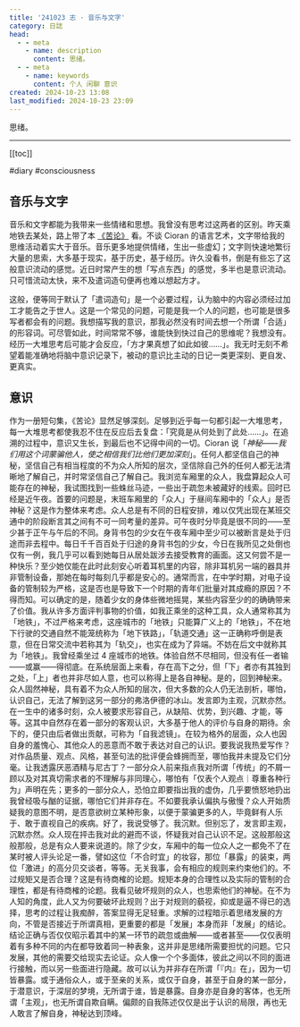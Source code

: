 ```yaml
---
title: '241023 志 · 音乐与文字'
category: 日誌
head:
  - - meta
    - name: description
      content: 思绪。
  - - meta
    - name: keywords
      content: 个人 闲聊 意识
created: 2024-10-23 13:08
last_modified: 2024-10-23 23:09
---
```


思绪。

---

[[toc]]

#diary #consciousness

## 音乐与文字

音乐和文字都能为我带来一些情绪和思想。我曾没有思考过这两者的区别。昨天乘地铁去某处，路上带了本 [《苦论》](syllogismes_de_l'amertume.md) 看。不谈 Cioran 的语言艺术，文字带给我的思维活动着实大于音乐。音乐更多地提供情绪，生出一些虚幻；文字则快速地繁衍大量的思索，大多基于现实，基于历史，基于经历。许久没看书，倒是有些忘了这般意识流动的感觉。近日时常产生的想「写点东西」的感觉，多半也是意识流动。只可惜流动太快，来不及遣词造句便再也难以想起方才。

这般，便等同于默认了「遣词造句」是一个必要过程，认为脑中的内容必须经过加工才能告之于世人。这是一个常见的问题，可能是我一个人的问题，也可能是很多写者都会有的问题。我想描写我的意识，那我必然没有时间去想一个所谓「合适」的形容词。可尽管如此，时间常常不够，谁能快到快过自己的思维呢？我想没有。经历一大堆思考后可能才会反应，「方才果真想了如此如彼……」。我无时无刻不希望着能准确地将脑中意识记录下，被动的意识比主动的日记一类更深刻、更自发、更真实。

## 意识

作为一册短句集，《苦论》显然足够深刻。足够到近乎每一句都引起一大堆思考，每一大堆思考都使我忍不住在反应后去复盘：「究竟是从何处到了此处……」。在追溯的过程中，意识又生长，到最后也不记得中间的一切。Cioran 说「_神秘——我们用这个词蒙骗他人，使之相信我们比他们更加深刻_」。任何人都坚信自己的神秘，坚信自己有相当程度的不为众人所知的层次，坚信除自己外的任何人都无法清晰地了解自己，并时常坚信自己了解自己。我浏览车厢里的众人，我盘算起众人可能存在的神秘，我试图找到一些蛛丝马迹，一些出于疏忽未被藏好的线索。回时已经是近午夜。首要的问题是，末班车厢里的「众人」于昼间车厢中的「众人」是否神秘？这是作为整体来考虑。众人总是有不同的日程安排，难以仅凭出现在某班交通中的阶段断言其之间有不可一同考量的差异。可午夜时分毕竟是很不同的——至少甚于正午与午后的不同。身背书包的少女在午夜车厢中至少可以被断言是处于归途而非去程中。每日千千百百处于归途的身背书包的少女，今日在我所见之处倒也仅有一例，我几乎可以看到她每日从居处跋涉去接受教育的画面。这又何尝不是一种快乐？至少她仅能在此时此刻安心听着耳机里的内容，除非耳机另一端的器具并非管制设备，那她在每时每刻几乎都是安心的。通常而言，在中学时期，对电子设备的管制较为严格，这是否也是导致下一个时期的青年们批量对其成瘾的原因？不得而知。可以确定的是，随着少女的身体些微地摇晃，某些内容至少的的确确带来了价值。我从许多方面评判事物的价值，如我正乘坐的这种工具，众人通常称其为「地铁」，不过严格来考虑，这座城市的「地铁」只能算广义上的「地铁」，不在地下行驶的交通自然不能笼统称为「地下铁路」，「轨道交通」这一正确称呼倒是表意，但在日常交流中若称其为「轨交」，也实在成为了异端。不妨在后文中就称其为「地铁」。我曾经乘坐过 4 座城市的地铁。体验自然不尽相同，但没有任一者输——或赢——得彻底。在系统层面上来看，存在高下之分，但「下」者亦有其独到之处，「上」者也并非尽如人意，也可以称得上是各自神秘。是的，回到神秘来。众人固然神秘，具有着不为众人所知的层次，但大多数的众人仍无法剖析，哪怕，认识自己，无法了解到这另一部分的弗洛伊德的冰山。发言即为主观，沉默亦然。在一生中的诸多时刻，众人被要求形容自己，从缺陷、优势，到兴趣、才能，等等。这其中自然存在着一部分的客观认识，大多基于他人的评价与自身的期待。余下的，便只由后者做出贡献，可称为「自我滤镜」。在较为格外的层面，众人也因自身的羞愧心、其他众人的恶意而不敢于表达对自己的认识。要我说我热爱写作？对作品质量、观点、风格，甚至句法的批评便会蜂拥而至，哪怕我并未提及它们分毫。让我透露厌恶酒精与尼古丁？一部分众人前来指点我对所谓「传统」的不屑一顾以及对其真切需求者的不理解与非同理心，哪怕有「仅表个人观点｜尊重各种行为」声明在先；更多的一部分众人，恐怕立即要指出我的虚伪，几乎要愤怒地扔出我曾经吸与酗的证据，哪怕它们并非存在。不如要我承认偏执与傲慢？众人开始质疑我的意图不明，是否意欲树立某种形象，以便于蒙骗更多的人，毕竟鲜有人乐于、敢于直视自己的疾病。好了，我说受够了。我沉默。但别忘了，发言即主观，沉默亦然。众人现在抨击我对此的避而不谈，怀疑我对自己认识不足。这般那般这般那般，总是有众人要来说道的。除了少女，车厢中的每一位众人之一都免不了在某时被人评头论足一番，譬如这位「不合时宜」的妆容，那位「暴露」的装束，两位「激进」的高分贝交谈者，等等。无关我事，会有相应的规则来约束他们的。不过规矩又是否合理？这是有待商榷的论题。规矩本身的合理性以及实际的管制的合理性，都是有待商榷的论题。我看见破坏规则的众人，也思索他们的神秘。在不为人知的角度，此人又为何要破坏此规则？出于对规则的藐视，抑或是逼不得已的选择，思考的过程让我痴醉，答案显得无足轻重。求解的过程暗示着思绪发展的方向，不管是否接近于所谓真相，更重要的都是「发展」本身而非「发展」的结论。结论正确与否仅仅昭示着其中的某一环节的疏忽或曲解——或者甚至——仅仅表明着有多种不同的内在都导致着同一种表象，这并非是思绪所需要担忧的问题。它只发展，其他的需要交给现实去论证。众人像一个个多面体，彼此之间以不同的面进行接触，而以另一些面进行隐藏。故可以认为并非存在所谓「『内』在」，因为一切皆暴露。或于通俗众人，或于至亲的关系，或仅于自身，甚至于自身的某一部分，于潜意识，于深层的梦境，无所谓于谁，皆是暴露。自身亦是自身的客体，也无所谓「主观」，也无所谓自欺自瞒。偏颇的自我陈述仅仅是出于认识的局限，再也无人敢言了解自身，神秘达到顶峰。
